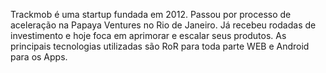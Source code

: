 Trackmob é uma startup fundada em 2012. Passou por processo de aceleração na Papaya Ventures no Rio de Janeiro. Já recebeu rodadas de investimento e hoje foca em aprimorar e escalar seus produtos. 
As principais tecnologias utilizadas são RoR para toda parte WEB e Android para os Apps.
